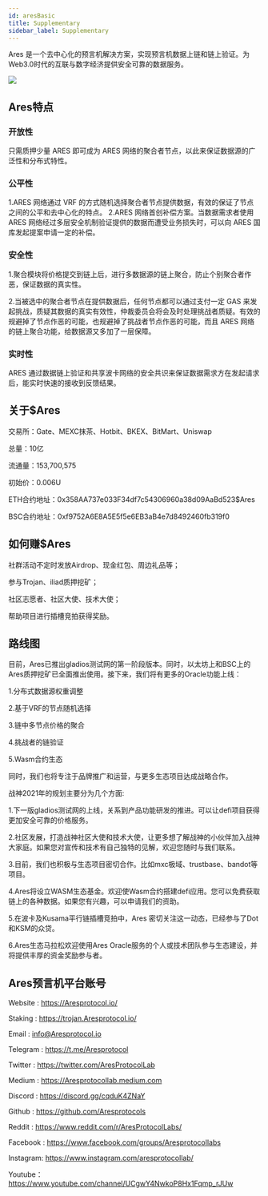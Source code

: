 ```yaml
---
id: aresBasic
title: Supplementary
sidebar_label: Supplementary
---
```

Ares 是一个去中心化的预言机解决方案，实现预言机数据上链和链上验证。为Web3.0时代的互联与数字经济提供安全可靠的数据服务。

![](assets/build/1.png)

## Ares特点
### 开放性
只需质押少量 ARES 即可成为 ARES 网络的聚合者节点，以此来保证数据源的广泛性和分布式特性。 

### 公平性
1.ARES 网络通过 VRF 的方式随机选择聚合者节点提供数据，有效的保证了节点之间的公平和去中心化的特点。
2.ARES 网络首创补偿方案。当数据需求者使用 ARES 网络经过多层安全机制验证提供的数据而遭受业务损失时，可以向 ARES 国库发起提案申请一定的补偿。
### 安全性 
1.聚合模块将价格提交到链上后，进行多数据源的链上聚合，防止个别聚合者作恶，保证数据的真实性。

2.当被选中的聚合者节点在提供数据后，任何节点都可以通过支付一定 GAS 来发起挑战，质疑其数据的真实有效性，仲裁委员会将会及时处理挑战者质疑。有效的规避掉了节点作恶的可能，也规避掉了挑战者节点作恶的可能，而且 ARES 网络的链上聚合功能，给数据源又多加了一层保障。
### 实时性 
ARES 通过数据链上验证和共享波卡网络的安全共识来保证数据需求方在发起请求后，能实时快速的接收到反馈结果。

## 关于$Ares

交易所：Gate、MEXC抹茶、Hotbit、BKEX、BitMart、Uniswap

总量：10亿

流通量：153,700,575

初始价：0.006U

ETH合约地址：0x358AA737e033F34df7c54306960a38d09AaBd523$Ares 

BSC合约地址：0xf9752A6E8A5E5f5e6EB3aB4e7d8492460fb319f0

## 如何赚$Ares

社群活动不定时发放Airdrop、现金红包、周边礼品等；

参与Trojan、iliad质押挖矿；

社区志愿者、社区大使、技术大使；

帮助项目进行插槽竞拍获得奖励。

## 路线图

目前，Ares已推出gladios测试网的第一阶段版本。同时，以太坊上和BSC上的Ares质押挖矿已全面推出使用。接下来，我们将有更多的Oracle功能上线：  

1.分布式数据源权重调整

2.基于VRF的节点随机选择

3.链中多节点价格的聚合

4.挑战者的链验证

5.Wasm合约生态

同时，我们也将专注于品牌推广和运营，与更多生态项目达成战略合作。

战神2021年的规划主要分为几个方面:

1.下一版gladios测试网的上线，关系到产品功能研发的推进。可以让defi项目获得更加安全可靠的价格服务。

2.社区发展，打造战神社区大使和技术大使，让更多想了解战神的小伙伴加入战神大家庭。如果您对宣传和技术有自己独特的见解，欢迎您随时与我们联系。

3.目前，我们也积极与生态项目密切合作。比如mxc极域、trustbase、bandot等项目。

4.Ares将设立WASM生态基金。欢迎使Wasm合约搭建defi应用。您可以免费获取链上的各种数据。如果您有兴趣，可以申请我们的资助。

5.在波卡及Kusama平行链插槽竞拍中，Ares 密切关注这一动态，已经参与了Dot和KSM的众贷。

6.Ares生态马拉松欢迎使用Ares Oracle服务的个人或技术团队参与生态建设，并将提供丰厚的资金奖励参与者。

## Ares预言机平台账号

Website : https://Aresprotocol.io/

Staking : https://trojan.Aresprotocol.io/

Email : info@Aresprotocol.io

Telegram : https://t.me/Aresprotocol

Twitter : https://twitter.com/AresProtocolLab

Medium : https://Aresprotocollab.medium.com

Discord : https://discord.gg/cqduK4ZNaY

Github : https://github.com/Aresprotocols

Reddit : https://www.reddit.com/r/AresProtocolLabs/

Facebook : https://www.facebook.com/groups/Aresprotocollabs

Instagram: https://www.instagram.com/aresprotocollab/

Youtube：https://www.youtube.com/channel/UCgwY4NwkoP8Hx1Fqmp_rJUw
